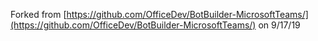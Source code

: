 Forked from [https://github.com/OfficeDev/BotBuilder-MicrosoftTeams/](https://github.com/OfficeDev/BotBuilder-MicrosoftTeams/) on 9/17/19